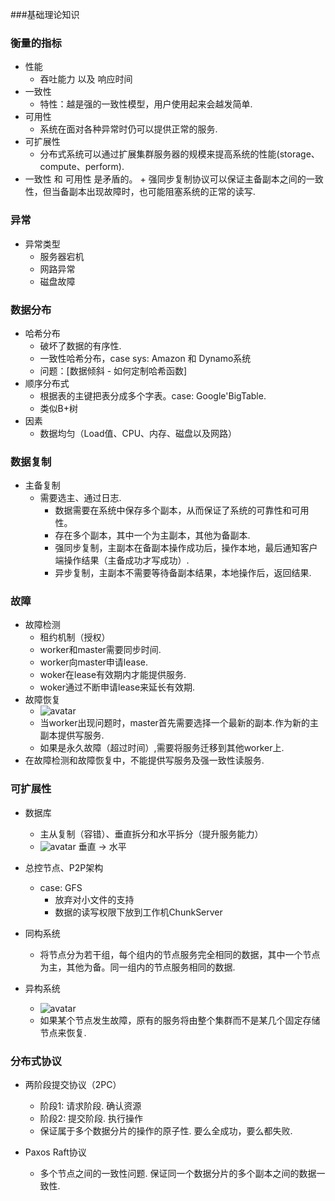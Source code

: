 ###基础理论知识

### 衡量的指标
+ 性能
	+ 吞吐能力 以及 响应时间
+ 一致性
	+ 特性：越是强的一致性模型，用户使用起来会越发简单.
+ 可用性
	+ 系统在面对各种异常时仍可以提供正常的服务.
+ 可扩展性
	+ 分布式系统可以通过扩展集群服务器的规模来提高系统的性能(storage、compute、perform).
+ 一致性 和 可用性 是矛盾的。
		+ 强同步复制协议可以保证主备副本之间的一致性，但当备副本出现故障时，也可能阻塞系统的正常的读写.

### 异常
+ 异常类型
	+ 服务器宕机
	+ 网路异常
	+ 磁盘故障

### 数据分布
+ 哈希分布
	+ 破坏了数据的有序性. 
	+ 一致性哈希分布，case sys: Amazon 和 Dynamo系统
	+ 问题：[数据倾斜 - 如何定制哈希函数]
+ 顺序分布式
	+ 根据表的主键把表分成多个字表。case: Google'BigTable. 
	+ 类似B+树
+ 因素
	+ 数据均匀（Load值、CPU、内存、磁盘以及网路）

### 数据复制
+ 主备复制
	+ 需要选主、通过日志. 
		+ 数据需要在系统中保存多个副本，从而保证了系统的可靠性和可用性。
		+ 存在多个副本，其中一个为主副本，其他为备副本.
		+ 强同步复制，主副本在备副本操作成功后，操作本地，最后通知客户端操作结果（主备成功才写成功）.
		+ 异步复制，主副本不需要等待备副本结果，本地操作后，返回结果.

### 故障
+ 故障检测
	+ 租约机制（授权）
	+ worker和master需要同步时间.
	+ worker向master申请lease.
	+ woker在lease有效期内才能提供服务.
	+ woker通过不断申请lease来延长有效期. 
+ 故障恢复
	+ ![avatar](https://github.com/tjlcast/Note_LargeScale_Distributed_System/imgs/%E6%95%85%E9%9A%9C%E6%81%A2%E5%A4%8D.png)
	+ 当worker出现问题时，master首先需要选择一个最新的副本.作为新的主副本提供写服务.
	+ 如果是永久故障（超过时间）,需要将服务迁移到其他worker上.
+ 在故障检测和故障恢复中，不能提供写服务及强一致性读服务.

### 可扩展性
+ 数据库
	+ 主从复制（容错）、垂直拆分和水平拆分（提升服务能力）
	+ ![avatar](https://github.com/tjlcast/Note_LargeScale_Distributed_System/imgs/split_db.png)
	垂直 -> 水平
+ 总控节点、P2P架构
	+ case: GFS
		+ 放弃对小文件的支持
		+ 数据的读写权限下放到工作机ChunkServer

+ 同构系统
	+ 将节点分为若干组，每个组内的节点服务完全相同的数据，其中一个节点为主，其他为备。同一组内的节点服务相同的数据. 

+ 异构系统
	+ ![avatar](https://github.com/tjlcast/Note_LargeScale_Distributed_System/imgs/HeterogeneousSystem.png)
	+ 如果某个节点发生故障，原有的服务将由整个集群而不是某几个固定存储节点来恢复. 

### 分布式协议
+ 两阶段提交协议（2PC）
	+ 阶段1: 请求阶段. 确认资源
	+ 阶段2: 提交阶段. 执行操作
	+ 保证属于多个数据分片的操作的原子性. 要么全成功，要么都失败. 

+ Paxos Raft协议
	+ 多个节点之间的一致性问题. 保证同一个数据分片的多个副本之间的数据一致性. 
